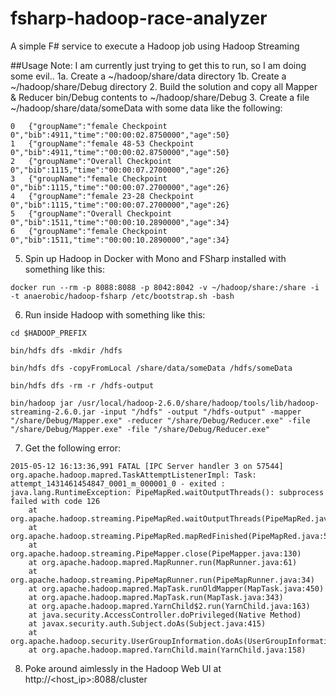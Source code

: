 # fsharp-hadoop-race-analyzer
A simple F# service to execute a Hadoop job using Hadoop Streaming

##Usage
Note: I am currently just trying to get this to run, so I am doing some evil..
1a. Create a ~/hadoop/share/data directory
1b. Create a ~/hadoop/share/Debug directory
2. Build the solution and copy all Mapper & Reducer bin/Debug contents to ~/hadoop/share/Debug
3. Create a file ~/hadoop/share/data/someData with some data like the following:
```
0	{"groupName":"female Checkpoint 0","bib":4911,"time":"00:00:02.8750000","age":50}
1	{"groupName":"female 48-53 Checkpoint 0","bib":4911,"time":"00:00:02.8750000","age":50}
2	{"groupName":"Overall Checkpoint 0","bib":1115,"time":"00:00:07.2700000","age":26}
3	{"groupName":"female Checkpoint 0","bib":1115,"time":"00:00:07.2700000","age":26}
4	{"groupName":"female 23-28 Checkpoint 0","bib":1115,"time":"00:00:07.2700000","age":26}
5	{"groupName":"Overall Checkpoint 0","bib":1511,"time":"00:00:10.2890000","age":34}
6	{"groupName":"female Checkpoint 0","bib":1511,"time":"00:00:10.2890000","age":34}
```
5. Spin up Hadoop in Docker with Mono and FSharp installed with something like this:
```
docker run --rm -p 8088:8088 -p 8042:8042 -v ~/hadoop/share:/share -i -t anaerobic/hadoop-fsharp /etc/bootstrap.sh -bash
```
6. Run inside Hadoop with something like this:
```
cd $HADOOP_PREFIX

bin/hdfs dfs -mkdir /hdfs

bin/hdfs dfs -copyFromLocal /share/data/someData /hdfs/someData

bin/hdfs dfs -rm -r /hdfs-output

bin/hadoop jar /usr/local/hadoop-2.6.0/share/hadoop/tools/lib/hadoop-streaming-2.6.0.jar -input "/hdfs" -output "/hdfs-output" -mapper "/share/Debug/Mapper.exe" -reducer "/share/Debug/Reducer.exe" -file "/share/Debug/Mapper.exe" -file "/share/Debug/Reducer.exe"
```
7. Get the following error:
```
2015-05-12 16:13:36,991 FATAL [IPC Server handler 3 on 57544] org.apache.hadoop.mapred.TaskAttemptListenerImpl: Task: attempt_1431461454847_0001_m_000001_0 - exited : java.lang.RuntimeException: PipeMapRed.waitOutputThreads(): subprocess failed with code 126
	at org.apache.hadoop.streaming.PipeMapRed.waitOutputThreads(PipeMapRed.java:322)
	at org.apache.hadoop.streaming.PipeMapRed.mapRedFinished(PipeMapRed.java:535)
	at org.apache.hadoop.streaming.PipeMapper.close(PipeMapper.java:130)
	at org.apache.hadoop.mapred.MapRunner.run(MapRunner.java:61)
	at org.apache.hadoop.streaming.PipeMapRunner.run(PipeMapRunner.java:34)
	at org.apache.hadoop.mapred.MapTask.runOldMapper(MapTask.java:450)
	at org.apache.hadoop.mapred.MapTask.run(MapTask.java:343)
	at org.apache.hadoop.mapred.YarnChild$2.run(YarnChild.java:163)
	at java.security.AccessController.doPrivileged(Native Method)
	at javax.security.auth.Subject.doAs(Subject.java:415)
	at org.apache.hadoop.security.UserGroupInformation.doAs(UserGroupInformation.java:1628)
	at org.apache.hadoop.mapred.YarnChild.main(YarnChild.java:158)
```
8. Poke around aimlessly in the Hadoop Web UI at http://<host_ip>:8088/cluster
